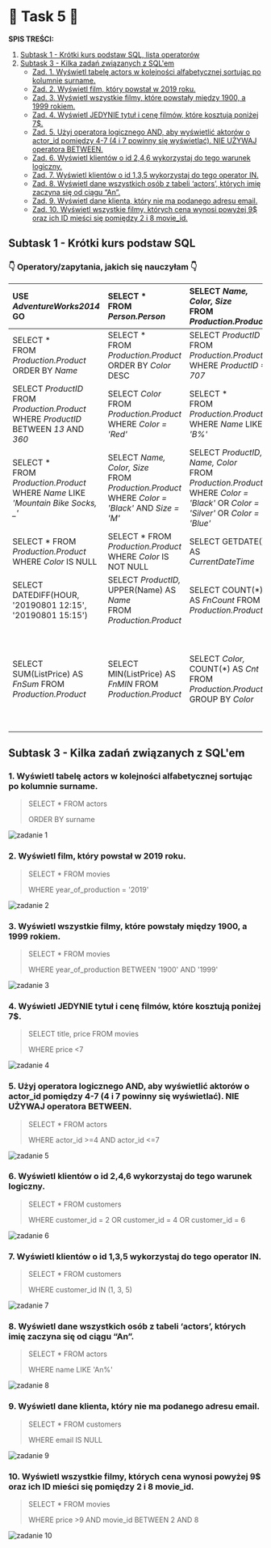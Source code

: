 # 🚀 **Task 5** 🚀

**SPIS TREŚCI:**
1. [Subtask 1 - Krótki kurs podstaw SQL, lista operatorów](#Subtask1)
2. [Subtask 3 - Kilka zadań związanych z SQL'em](#Subtask3)
    - [Zad. 1. Wyświetl tabelę actors w kolejności alfabetycznej sortując po kolumnie surname.](#kropka1)
    - [Zad. 2. Wyświetl film, który powstał w 2019 roku.](#kropka2)
    - [Zad. 3. Wyświetl wszystkie filmy, które powstały między 1900, a 1999 rokiem.](#kropka3)
    - [Zad. 4. Wyświetl JEDYNIE tytuł i cenę filmów, które kosztują poniżej 7$.](#kropka4)
    - [Zad. 5. Użyj operatora logicznego AND, aby wyświetlić aktorów o actor_id pomiędzy 4-7 (4 i 7 powinny się wyświetlać). NIE UŻYWAJ operatora BETWEEN.](#kropka5)
    - [Zad. 6. Wyświetl klientów o id 2,4,6 wykorzystaj do tego warunek logiczny.](#kropka6)
    - [Zad. 7. Wyświetl klientów o id 1,3,5 wykorzystaj do tego operator IN.](#kropka7)
    - [Zad. 8. Wyświetl dane wszystkich osób z tabeli ‘actors’, których imię zaczyna się od ciągu “An”.](#kropka8)
    - [Zad. 9. Wyświetl dane klienta, który nie ma podanego adresu email.](#kropka9)
    - [Zad. 10. Wyświetl wszystkie filmy, których cena wynosi powyżej 9$ oraz ich ID mieści się pomiędzy 2 i 8 movie_id.](#kropka10)


## <a name="Subtask1">Subtask 1 - Krótki kurs podstaw SQL</a>

### 👇 Operatory/zapytania, jakich się nauczyłam 👇

|USE *AdventureWorks2014*<br/>GO|SELECT * <br/>FROM *Person.Person*|SELECT *Name, Color, Size* <br/>FROM *Production.Product*|SELECT *ProductID* AS *ID* <br/>FROM *Production.Product*|
|:- |:- |:- |:- |
|SELECT * <br/>FROM *Production.Product*<br/>ORDER BY *Name*|SELECT * <br/>FROM *Production.Product*<br/>ORDER BY *Color* DESC|SELECT *ProductID* <br/>FROM *Production.Product* <br/>WHERE *ProductID = 707*|SELECT *ProductID, Name, Color* <br/>FROM *Production.Product*<br/>WHERE *ProductID* > *100*|
|SELECT *ProductID* <br/>FROM *Production.Product*<br/>WHERE *ProductID* BETWEEN *13* AND *360*|SELECT *Color* <br/>FROM *Production.Product*<br/>WHERE *Color = 'Red'*|SELECT * <br/>FROM *Production.Product*<br/>WHERE *Name* LIKE *'B%'*|SELECT * <br/>FROM *Production.Product*<br/>WHERE *Name* LIKE *'%Bike%'*|
|SELECT * <br/>FROM *Production.Product*<br/>WHERE *Name* LIKE *'Mountain Bike Socks, _'*|SELECT *Name, Color, Size* <br/>FROM *Production.Product*<br/>WHERE *Color = 'Black'* AND *Size = 'M'*|SELECT *ProductID, Name, Color* <br/>FROM *Production.Product*<br/>WHERE *Color = 'Black'* OR *Color = 'Silver'* OR *Color = 'Blue'*|SELECT * <br/>FROM *Production.Product* <br/>WHERE *Name* LIKE *'%Bike%'* AND *Color = 'White'*|
|SELECT * FROM *Production.Product*<br/>WHERE *Color* IS NULL|SELECT * FROM *Production.Product*<br/>WHERE *Color* IS NOT NULL|SELECT GETDATE() AS *CurrentDateTime*|SELECT DATEDIFF(MONTH, '20190801', '20201201')|
SELECT DATEDIFF(HOUR, '20190801 12:15', '20190801 15:15')|SELECT *ProductID,* UPPER(Name) AS *Name*<br/>FROM *Production.Product*|SELECT COUNT(*) AS *FnCount* FROM *Production.Product*|SELECT *ProductID, Name, Color* AS *Kolor,* <br/>DATEDIFF(DAY, SellStartDate, GETDATE())<br/>FROM *Production.Product*|
|SELECT SUM(ListPrice) AS *FnSum* FROM *Production.Product*|SELECT MIN(ListPrice) AS *FnMIN* FROM *Production.Product*|SELECT *Color,* COUNT(*) AS *Cnt*<br/>FROM *Production.Product*<br/>GROUP BY *Color*|SELECT *ProductID, p.Name, ps.Name, p.ProductSubcategoryID, ps.ProductSubcategoryID*<br/>FROM *Production.Product* AS *p*<br/>JOIN *Production.ProductSubcategory* AS *ps* ON *p.ProductSubcategoryID = ps.ProductSubcategoryID*|


##  <a name="Subtask3">Subtask 3 - Kilka zadań związanych z SQL'em</a>
### <a name="kropka1">1. Wyświetl tabelę actors w kolejności alfabetycznej sortując po kolumnie surname.</a>

> SELECT * FROM actors
> 
> ORDER BY surname

![zadanie 1](https://user-images.githubusercontent.com/122294284/218320541-a5f2d476-46e7-4afd-933a-92a171581fe0.png)


### <a name="kropka2">2. Wyświetl film, który powstał w 2019 roku.</a>

>SELECT * FROM movies
>
>WHERE year_of_production = '2019'

![zadanie 2](https://user-images.githubusercontent.com/122294284/218320785-2ea7f22d-35ff-4764-8fa0-8bbde0992fc4.png)


### <a name="kropka3">3. Wyświetl wszystkie filmy, które powstały między 1900, a 1999 rokiem.</a>

>SELECT * FROM movies
>
>WHERE year_of_production BETWEEN '1900' AND '1999'

![zadanie 3](https://user-images.githubusercontent.com/122294284/218321022-40aa15de-554f-4734-8153-f86be6b8f01e.png)


### <a name="kropka4">4. Wyświetl JEDYNIE tytuł i cenę filmów, które kosztują poniżej 7$.</a>

>SELECT title, price FROM movies
>
>WHERE price <7

![zadanie 4](https://user-images.githubusercontent.com/122294284/218321234-845bb2a8-944d-471f-a6b8-e1afc4357ad8.png)


### <a name="kropka5">5. Użyj operatora logicznego AND, aby wyświetlić aktorów o actor_id pomiędzy 4-7 (4 i 7 powinny się wyświetlać). NIE UŻYWAJ operatora BETWEEN.</a>

>SELECT * FROM actors
>
>WHERE actor_id >=4 AND actor_id <=7

![zadanie 5](https://user-images.githubusercontent.com/122294284/218321483-db6e822f-c533-41db-956f-bb18e04d3a03.png)


### <a name="kropka6">6. Wyświetl klientów o id 2,4,6 wykorzystaj do tego warunek logiczny.</a>

>SELECT * FROM customers
>
>WHERE customer_id = 2 OR customer_id = 4 OR customer_id = 6

![zadanie 6](https://user-images.githubusercontent.com/122294284/218322384-475bb109-ca9c-43eb-af24-0c73630dc52c.png)


### <a name="kropka7">7. Wyświetl klientów o id 1,3,5 wykorzystaj do tego operator IN.</a>

>SELECT * FROM customers
>
>WHERE customer_id IN (1, 3, 5)

![zadanie 7](https://user-images.githubusercontent.com/122294284/218322577-9e4203a4-6aca-4da6-86ac-80ddb32f58b0.png)


### <a name="kropka8">8. Wyświetl dane wszystkich osób z tabeli ‘actors’, których imię zaczyna się od ciągu “An”.</a>

>SELECT * FROM actors
>
>WHERE name LIKE 'An%'

![zadanie 8](https://user-images.githubusercontent.com/122294284/218322887-30f5ea34-a6c4-41d8-8312-dfcab7ac3db6.png)

### <a name="kropka9">9. Wyświetl dane klienta, który nie ma podanego adresu email.</a>

>SELECT * FROM customers
>
>WHERE email IS NULL

![zadanie 9](https://user-images.githubusercontent.com/122294284/218323052-49ee9aa7-0f8f-4d2d-a85c-9c0b71bba102.png)

### <a name="kropka10">10. Wyświetl wszystkie filmy, których cena wynosi powyżej 9$ oraz ich ID mieści się pomiędzy 2 i 8 movie_id.</a>

>SELECT * FROM movies
>
>WHERE price >9 AND movie_id BETWEEN 2 AND 8

![zadanie 10](https://user-images.githubusercontent.com/122294284/218323337-d21a4f44-d731-4194-8e60-1e6ec6bf329c.png)






